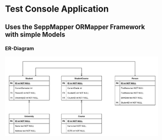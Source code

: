 # Test Console Application
## Uses the SeppMapper ORMapper Framework with simple Models
### ER-Diagram
 ![ER-Diagram](./er.jpg)